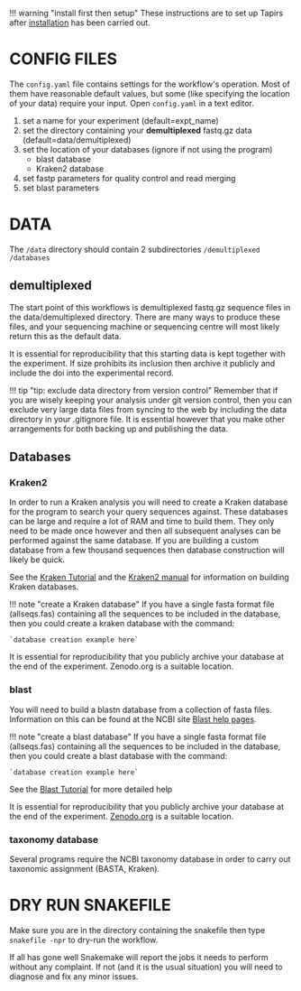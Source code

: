 
!!! warning "install first then setup"
    These instructions are to set up Tapirs after [installation](installation.md) has been carried out.

# CONFIG FILES
The `config.yaml` file contains settings for the workflow's operation. Most of them have reasonable default values, but some (like specifying the location of your data) require your input. Open `config.yaml` in a text editor.

1. set a name for your experiment (default=expt_name)
2. set the directory containing your **demultiplexed** fastq.gz data (default=data/demultiplexed)
3. set the location of your databases (ignore if not using the program)
    - blast database
    - Kraken2 database
4. set fastp parameters for quality control and read merging
5. set blast parameters

# DATA

The `/data` directory should contain 2 subdirectories `/demultiplexed` `/databases`

## demultiplexed
The start point of this workflows is demultiplexed fastq.gz sequence files in the data/demultiplexed directory. There are many ways to produce these files, and your sequencing machine or sequencing centre will most likely return this as the default data.

It is essential for reproducibility that this starting data is kept together with the experiment. If size prohibits its inclusion then archive it publicly and include the doi into the experimental record.

!!! tip "tip: exclude data directory from version control"
    Remember that if you are wisely keeping your analysis under git version control, then you can exclude very large data files from syncing to the web by including the data directory in your .gitignore file. It is essential however that you make other arrangements for both backing up and publishing the data.

## Databases
### Kraken2
In order to run a Kraken analysis you will need to create a Kraken database for the program to search your query sequences against. These databases can be large and require a lot of RAM and time to build them. They only need to be made once however and then all subsequent analyses can be performed against the same database. If you are building a custom database from a few thousand sequences then database construction will likely be quick.

See the [Kraken Tutorial](../Tutorials/kraken_tutorial.md) and the [Kraken2 manual](https://ccb.jhu.edu/software/kraken2/index.shtml?t=manual) for information on building Kraken databases.

!!! note "create a Kraken database"
    If you have a single fasta format file (allseqs.fas) containing all the sequences to be included in the database, then you could create a kraken database with the command:

    `database creation example here`

It is essential for reproducibility that you publicly archive your database at the end of the experiment. Zenodo.org is a suitable location.

### blast
You will need to build a blastn database from a collection of fasta files. Information on this can be found at the NCBI site [Blast help pages](https://www.ncbi.nlm.nih.gov/books/NBK279680/).

!!! note "create a blast database"
    If you have a single fasta format file (allseqs.fas) containing all the sequences to be included in the database, then you could create a blast database with the command:

    `database creation example here`
See the [Blast Tutorial](../Tutorials/blast_tutorial.md) for more detailed help

It is essential for reproducibility that you publicly archive your database at the end of the experiment. [Zenodo.org](zenodo.org) is a suitable location.

### taxonomy database
Several programs require the NCBI taxonomy database in order to carry out taxonomic assignment (BASTA, Kraken).

# DRY RUN SNAKEFILE
Make sure you are in the directory containing the snakefile then type `snakefile -npr` to dry-run the workflow.

If all has gone well Snakemake will report the jobs it needs to perform without any complaint. If not (and it is the usual situation) you will need to diagnose and fix any minor issues.
